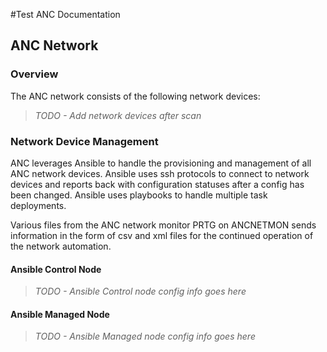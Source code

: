#Test ANC Documentation

## ANC Network

### Overview

The ANC network consists of the following network devices:

>*TODO - Add network devices after scan*

### Network Device Management

ANC leverages Ansible to handle the provisioning and management of all ANC network devices. Ansible uses ssh protocols to connect to network devices and reports back with configuration statuses after a config has been changed. Ansible uses playbooks to handle multiple task deployments. 

Various files from the ANC network monitor PRTG on ANCNETMON sends information in the form of csv and xml files for the continued operation of the network automation.

#### Ansible Control Node

>*TODO - Ansible Control node config info goes here*

#### Ansible Managed Node

>*TODO - Ansible Managed node config info goes here*


